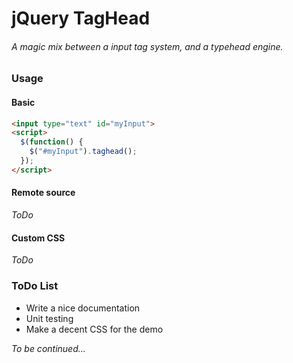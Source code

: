# jQuery TagHead

###### A *magic* mix between a input tag system, and a typehead engine.

### Usage

#### Basic
```html
<input type="text" id="myInput">
<script>
  $(function() {
    $("#myInput").taghead();
  });
</script>
```

#### Remote source

*ToDo*


#### Custom CSS

*ToDo*


### ToDo List

* Write a nice documentation
* Unit testing
* Make a decent CSS for the demo

*To be continued...*
